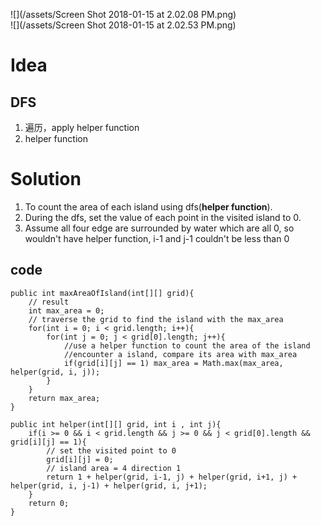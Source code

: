 ![](/assets/Screen Shot 2018-01-15 at 2.02.08 PM.png)  
![](/assets/Screen Shot 2018-01-15 at 2.02.53 PM.png)

# Idea

## DFS

1. 遍历，apply helper function
2. helper function

# Solution

1. To count the area of each island using dfs\(**helper function**\).
2. During the dfs, set the value of each point in the visited island to 0.
3. Assume all four edge are surrounded by water which are all 0, so wouldn't have helper function, i-1 and j-1 couldn't be less than 0

## code

```
public int maxAreaOfIsland(int[][] grid){
    // result
    int max_area = 0;
    // traverse the grid to find the island with the max_area
    for(int i = 0; i < grid.length; i++){
        for(int j = 0; j < grid[0].length; j++){
            //use a helper function to count the area of the island
            //encounter a island, compare its area with max_area
            if(grid[i][j] == 1) max_area = Math.max(max_area, helper(grid, i, j));
        }
    }
    return max_area;
}

public int helper(int[][] grid, int i , int j){
    if(i >= 0 && i < grid.length && j >= 0 && j < grid[0].length && grid[i][j] == 1){
        // set the visited point to 0
        grid[i][j] = 0;
        // island area = 4 direction 1
        return 1 + helper(grid, i-1, j) + helper(grid, i+1, j) + helper(grid, i, j-1) + helper(grid, i, j+1);
    }
    return 0;
}
```



